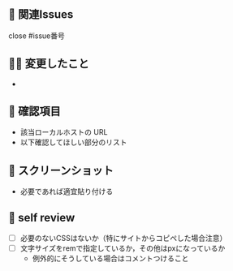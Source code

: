 ## 💫 関連Issues
close #issue番号

## 💪🏻 変更したこと
-

## 👀 確認項目
- 該当ローカルホストの URL
- 以下確認してほしい部分のリスト

## 📸 スクリーンショット
- 必要であれば適宜貼り付ける

## 🙈 self review
- [ ] 必要のないCSSはないか（特にサイトからコピペした場合注意）
- [ ] 文字サイズをremで指定しているか，その他はpxになっているか
  - 例外的にそうしている場合はコメントつけること